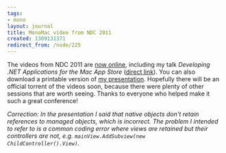 ```yaml
---
tags:
- mono
layout: journal
title: MonoMac video from NDC 2011
created: 1309131371
redirect_from: /node/225
---
```

The videos from NDC 2011 are <a href="http://www.ndc2011.no/agenda.aspx?cat=1071&id=-1&day=3728">now online</a>, including my talk <em>Developing .NET Applications for the Mac App Store</em> (<a href="http://ndc2011.macsimum.no/SAL4/Fredag/Live%20stream%20archive%2010.06.2011%2014.58.wmv">direct link</a>).<!--break--> You can also download a printable version of <a href="http://mjhutchinson.com/files/talks/MonoMac-NDC11.pdf">my presentation</a>. Hopefully there will be an official torrent of the videos soon, because there were plenty of other sessions that are worth seeing. Thanks to everyone who helped make it such a great conference!

<em>Correction: In the presentation I said that native objects don't retain references to managed objects, which is incorrect. The problem I intended to refer to is a common coding error where views are retained but their controllers are not, e.g. <code>mainView.AddSubview(new ChildController().View)</code>.</em>
